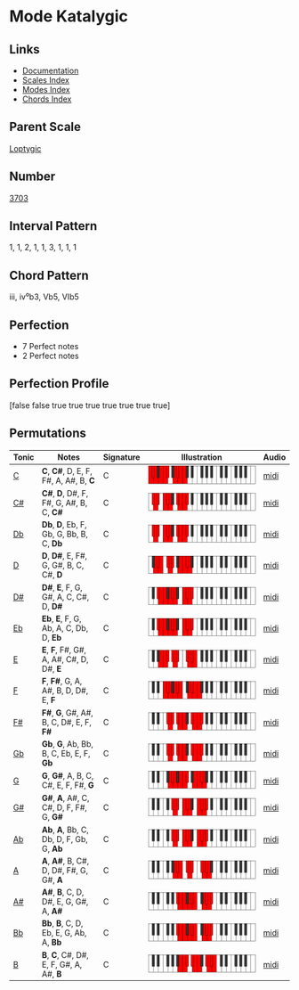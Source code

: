 # Mode Katalygic

## Links

- [Documentation](README.md)
- [Scales Index](Scales.md)
- [Modes Index](Modes.md)
- [Chords Index](Chords.md)

## Parent Scale

[Loptygic](ScaleLoptygic.md)

## Number

[3703](https://ianring.com/musictheory/scales/3703)

## Interval Pattern

1, 1, 2, 1, 1, 3, 1, 1, 1

## Chord Pattern

iii, iv⁰b3, Vb5, VIb5

## Perfection

- 7 Perfect notes
- 2 Perfect notes

## Perfection Profile

[false false true true true true true true true]

## Permutations

| Tonic | Notes | Signature | Illustration | Audio |
|-------|-------|-----------|--------------|-------|
| [C](ModeCNaturalKatalygic.md) | **C**, **C#**, D, E, F, F#, A, A#, B, **C** | C | ![CNaturalKatalygic](ModeCNaturalKatalygic.png) | [midi](https://github.com/edipermadi/music/blob/main/docs/ModeCNaturalKatalygic.mid?raw=true) |
| [C#](ModeCSharpKatalygic.md) | **C#**, **D**, D#, F, F#, G, A#, B, C, **C#** | C | ![CSharpKatalygic](ModeCSharpKatalygic.png) | [midi](https://github.com/edipermadi/music/blob/main/docs/ModeCSharpKatalygic.mid?raw=true) |
| [Db](ModeDFlatKatalygic.md) | **Db**, **D**, Eb, F, Gb, G, Bb, B, C, **Db** | C | ![DFlatKatalygic](ModeDFlatKatalygic.png) | [midi](https://github.com/edipermadi/music/blob/main/docs/ModeDFlatKatalygic.mid?raw=true) |
| [D](ModeDNaturalKatalygic.md) | **D**, **D#**, E, F#, G, G#, B, C, C#, **D** | C | ![DNaturalKatalygic](ModeDNaturalKatalygic.png) | [midi](https://github.com/edipermadi/music/blob/main/docs/ModeDNaturalKatalygic.mid?raw=true) |
| [D#](ModeDSharpKatalygic.md) | **D#**, **E**, F, G, G#, A, C, C#, D, **D#** | C | ![DSharpKatalygic](ModeDSharpKatalygic.png) | [midi](https://github.com/edipermadi/music/blob/main/docs/ModeDSharpKatalygic.mid?raw=true) |
| [Eb](ModeEFlatKatalygic.md) | **Eb**, **E**, F, G, Ab, A, C, Db, D, **Eb** | C | ![EFlatKatalygic](ModeEFlatKatalygic.png) | [midi](https://github.com/edipermadi/music/blob/main/docs/ModeEFlatKatalygic.mid?raw=true) |
| [E](ModeENaturalKatalygic.md) | **E**, **F**, F#, G#, A, A#, C#, D, D#, **E** | C | ![ENaturalKatalygic](ModeENaturalKatalygic.png) | [midi](https://github.com/edipermadi/music/blob/main/docs/ModeENaturalKatalygic.mid?raw=true) |
| [F](ModeFNaturalKatalygic.md) | **F**, **F#**, G, A, A#, B, D, D#, E, **F** | C | ![FNaturalKatalygic](ModeFNaturalKatalygic.png) | [midi](https://github.com/edipermadi/music/blob/main/docs/ModeFNaturalKatalygic.mid?raw=true) |
| [F#](ModeFSharpKatalygic.md) | **F#**, **G**, G#, A#, B, C, D#, E, F, **F#** | C | ![FSharpKatalygic](ModeFSharpKatalygic.png) | [midi](https://github.com/edipermadi/music/blob/main/docs/ModeFSharpKatalygic.mid?raw=true) |
| [Gb](ModeGFlatKatalygic.md) | **Gb**, **G**, Ab, Bb, B, C, Eb, E, F, **Gb** | C | ![GFlatKatalygic](ModeGFlatKatalygic.png) | [midi](https://github.com/edipermadi/music/blob/main/docs/ModeGFlatKatalygic.mid?raw=true) |
| [G](ModeGNaturalKatalygic.md) | **G**, **G#**, A, B, C, C#, E, F, F#, **G** | C | ![GNaturalKatalygic](ModeGNaturalKatalygic.png) | [midi](https://github.com/edipermadi/music/blob/main/docs/ModeGNaturalKatalygic.mid?raw=true) |
| [G#](ModeGSharpKatalygic.md) | **G#**, **A**, A#, C, C#, D, F, F#, G, **G#** | C | ![GSharpKatalygic](ModeGSharpKatalygic.png) | [midi](https://github.com/edipermadi/music/blob/main/docs/ModeGSharpKatalygic.mid?raw=true) |
| [Ab](ModeAFlatKatalygic.md) | **Ab**, **A**, Bb, C, Db, D, F, Gb, G, **Ab** | C | ![AFlatKatalygic](ModeAFlatKatalygic.png) | [midi](https://github.com/edipermadi/music/blob/main/docs/ModeAFlatKatalygic.mid?raw=true) |
| [A](ModeANaturalKatalygic.md) | **A**, **A#**, B, C#, D, D#, F#, G, G#, **A** | C | ![ANaturalKatalygic](ModeANaturalKatalygic.png) | [midi](https://github.com/edipermadi/music/blob/main/docs/ModeANaturalKatalygic.mid?raw=true) |
| [A#](ModeASharpKatalygic.md) | **A#**, **B**, C, D, D#, E, G, G#, A, **A#** | C | ![ASharpKatalygic](ModeASharpKatalygic.png) | [midi](https://github.com/edipermadi/music/blob/main/docs/ModeASharpKatalygic.mid?raw=true) |
| [Bb](ModeBFlatKatalygic.md) | **Bb**, **B**, C, D, Eb, E, G, Ab, A, **Bb** | C | ![BFlatKatalygic](ModeBFlatKatalygic.png) | [midi](https://github.com/edipermadi/music/blob/main/docs/ModeBFlatKatalygic.mid?raw=true) |
| [B](ModeBNaturalKatalygic.md) | **B**, **C**, C#, D#, E, F, G#, A, A#, **B** | C | ![BNaturalKatalygic](ModeBNaturalKatalygic.png) | [midi](https://github.com/edipermadi/music/blob/main/docs/ModeBNaturalKatalygic.mid?raw=true) |
